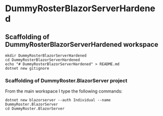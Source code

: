 # DummyRosterBlazorServerHardened

## Scaffolding of DummyRosterBlazorServerHardened workspace

```shell
mkdir DummyRosterBlazorServerHardened
cd DummyRosterBlazorServerHardened
echo "# DummyRosterBlazorServerHardened" > README.md
dotnet new gitignore
```

### Scaffolding of DummyRoster.BlazorServer project

From the main workspace I type the following commands:

```shell
dotnet new blazorserver --auth Individual --name DummyRoster.BlazorServer
cd DummyRoster.BlazorServer
```
